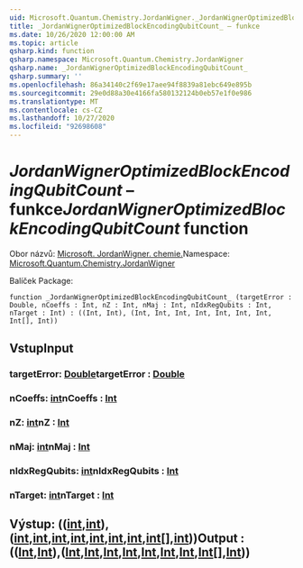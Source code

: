 ```yaml
---
uid: Microsoft.Quantum.Chemistry.JordanWigner._JordanWignerOptimizedBlockEncodingQubitCount_
title: _JordanWignerOptimizedBlockEncodingQubitCount_ – funkce
ms.date: 10/26/2020 12:00:00 AM
ms.topic: article
qsharp.kind: function
qsharp.namespace: Microsoft.Quantum.Chemistry.JordanWigner
qsharp.name: _JordanWignerOptimizedBlockEncodingQubitCount_
qsharp.summary: ''
ms.openlocfilehash: 86a34140c2f69e17aee94f8839a81ebc649e895b
ms.sourcegitcommit: 29e0d88a30e4166fa580132124b0eb57e1f0e986
ms.translationtype: MT
ms.contentlocale: cs-CZ
ms.lasthandoff: 10/27/2020
ms.locfileid: "92698608"
---
```

# <a name="_jordanwigneroptimizedblockencodingqubitcount_-function"></a><span data-ttu-id="b568d-102">_JordanWignerOptimizedBlockEncodingQubitCount_ – funkce</span><span class="sxs-lookup"><span data-stu-id="b568d-102">_JordanWignerOptimizedBlockEncodingQubitCount_ function</span></span>

<span data-ttu-id="b568d-103">Obor názvů: [Microsoft. JordanWigner. chemie.](xref:Microsoft.Quantum.Chemistry.JordanWigner)</span><span class="sxs-lookup"><span data-stu-id="b568d-103">Namespace: [Microsoft.Quantum.Chemistry.JordanWigner](xref:Microsoft.Quantum.Chemistry.JordanWigner)</span></span>

<span data-ttu-id="b568d-104">Balíček [](https://nuget.org/packages/)</span><span class="sxs-lookup"><span data-stu-id="b568d-104">Package: [](https://nuget.org/packages/)</span></span>




```qsharp
function _JordanWignerOptimizedBlockEncodingQubitCount_ (targetError : Double, nCoeffs : Int, nZ : Int, nMaj : Int, nIdxRegQubits : Int, nTarget : Int) : ((Int, Int), (Int, Int, Int, Int, Int, Int, Int, Int[], Int))
```


## <a name="input"></a><span data-ttu-id="b568d-105">Vstup</span><span class="sxs-lookup"><span data-stu-id="b568d-105">Input</span></span>

### <a name="targeterror--double"></a><span data-ttu-id="b568d-106">targetError: [Double](xref:microsoft.quantum.lang-ref.double)</span><span class="sxs-lookup"><span data-stu-id="b568d-106">targetError : [Double](xref:microsoft.quantum.lang-ref.double)</span></span>




### <a name="ncoeffs--int"></a><span data-ttu-id="b568d-107">nCoeffs: [int](xref:microsoft.quantum.lang-ref.int)</span><span class="sxs-lookup"><span data-stu-id="b568d-107">nCoeffs : [Int](xref:microsoft.quantum.lang-ref.int)</span></span>




### <a name="nz--int"></a><span data-ttu-id="b568d-108">nZ: [int](xref:microsoft.quantum.lang-ref.int)</span><span class="sxs-lookup"><span data-stu-id="b568d-108">nZ : [Int](xref:microsoft.quantum.lang-ref.int)</span></span>




### <a name="nmaj--int"></a><span data-ttu-id="b568d-109">nMaj: [int](xref:microsoft.quantum.lang-ref.int)</span><span class="sxs-lookup"><span data-stu-id="b568d-109">nMaj : [Int](xref:microsoft.quantum.lang-ref.int)</span></span>




### <a name="nidxregqubits--int"></a><span data-ttu-id="b568d-110">nIdxRegQubits: [int](xref:microsoft.quantum.lang-ref.int)</span><span class="sxs-lookup"><span data-stu-id="b568d-110">nIdxRegQubits : [Int](xref:microsoft.quantum.lang-ref.int)</span></span>




### <a name="ntarget--int"></a><span data-ttu-id="b568d-111">nTarget: [int](xref:microsoft.quantum.lang-ref.int)</span><span class="sxs-lookup"><span data-stu-id="b568d-111">nTarget : [Int](xref:microsoft.quantum.lang-ref.int)</span></span>





## <a name="output--intintintintintintintintintintint"></a><span data-ttu-id="b568d-112">Výstup: (([int](xref:microsoft.quantum.lang-ref.int),[int](xref:microsoft.quantum.lang-ref.int)), ([int](xref:microsoft.quantum.lang-ref.int),[int](xref:microsoft.quantum.lang-ref.int),[int](xref:microsoft.quantum.lang-ref.int),[int](xref:microsoft.quantum.lang-ref.int),[int](xref:microsoft.quantum.lang-ref.int),[int](xref:microsoft.quantum.lang-ref.int),[int](xref:microsoft.quantum.lang-ref.int),[int](xref:microsoft.quantum.lang-ref.int)[],[int](xref:microsoft.quantum.lang-ref.int)))</span><span class="sxs-lookup"><span data-stu-id="b568d-112">Output : (([Int](xref:microsoft.quantum.lang-ref.int),[Int](xref:microsoft.quantum.lang-ref.int)),([Int](xref:microsoft.quantum.lang-ref.int),[Int](xref:microsoft.quantum.lang-ref.int),[Int](xref:microsoft.quantum.lang-ref.int),[Int](xref:microsoft.quantum.lang-ref.int),[Int](xref:microsoft.quantum.lang-ref.int),[Int](xref:microsoft.quantum.lang-ref.int),[Int](xref:microsoft.quantum.lang-ref.int),[Int](xref:microsoft.quantum.lang-ref.int)[],[Int](xref:microsoft.quantum.lang-ref.int)))</span></span>

